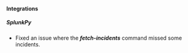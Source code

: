 
#### Integrations
##### SplunkPy
- Fixed an issue where the ***fetch-incidents*** command missed some incidents.

